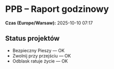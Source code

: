 # PPB – Raport godzinowy
**Czas (Europe/Warsaw):** 2025-10-10 07:17

## Status projektów
- Bezpieczny Pieszy — OK
- Zwolnij przy przejściu — OK
- Odblask ratuje życie — OK

